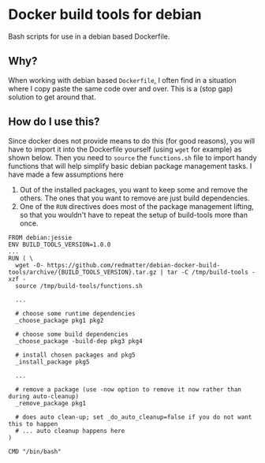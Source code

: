 # Docker build tools for debian

Bash scripts for use in a debian based Dockerfile.

## Why?

When working with debian based `Dockerfile`, I often find in a situation where I copy paste the same code over and over. This is a (stop gap) solution to get around that.

## How do I use this?

Since docker does not provide means to do this (for good reasons), you will have to import it into the Dockerfile yourself (using `wget` for example) as shown below.
Then you need to `source` the `functions.sh` file to import handy functions that will help simplify basic debian package management tasks.
I have made a few assumptions here

1. Out of the installed packages, you want to keep some and remove the others. The ones that you want to remove are just build dependencies.
2. One of the `RUN` directives does most of the package management lifting, so that you wouldn't have to repeat the setup of build-tools more than once.

```
FROM debian:jessie
ENV BUILD_TOOLS_VERSION=1.0.0
...
RUN ( \
  wget -O- https://github.com/redmatter/debian-docker-build-tools/archive/{BUILD_TOOLS_VERSION}.tar.gz | tar -C /tmp/build-tools -xzf -
  source /tmp/build-tools/functions.sh

  ...

  # choose some runtime dependencies
  _choose_package pkg1 pkg2

  # choose some build dependencies
  _choose_package -build-dep pkg3 pkg4

  # install chosen packages and pkg5
  _install_package pkg5

  ...

  # remove a package (use -now option to remove it now rather than during auto-cleanup)
  _remove_package pkg1

  # does auto clean-up; set _do_auto_cleanup=false if you do not want this to happen
  # ... auto cleanup happens here
)

CMD "/bin/bash"
